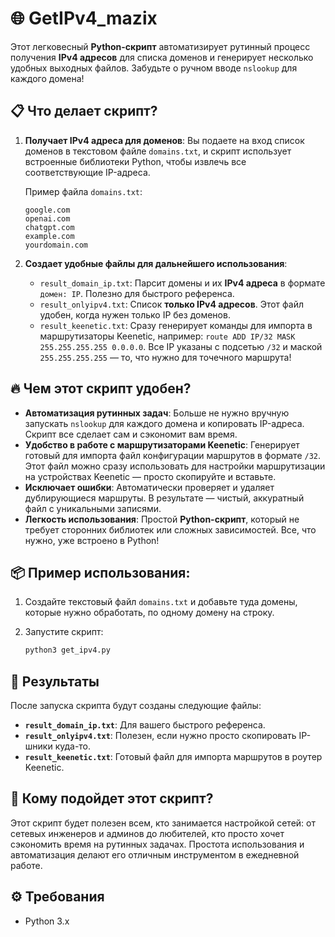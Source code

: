
# 🌐 GetIPv4_mazix

Этот легковесный **Python-скрипт** автоматизирует рутинный процесс получения **IPv4 адресов** для списка доменов и генерирует несколько удобных выходных файлов. Забудьте о ручном вводе `nslookup` для каждого домена!

## 📋 Что делает скрипт?

1. **Получает IPv4 адреса для доменов**: Вы подаете на вход список доменов в текстовом файле `domains.txt`, и скрипт использует встроенные библиотеки Python, чтобы извлечь все соответствующие IP-адреса.

   Пример файла `domains.txt`:
   ```
   google.com
   openai.com
   chatgpt.com
   example.com
   yourdomain.com
   ```

2. **Создает удобные файлы для дальнейшего использования**:
   - `result_domain_ip.txt`: Парсит домены и их **IPv4 адреса** в формате `домен: IP`. Полезно для быстрого референса.
   - `result_onlyipv4.txt`: Список **только IPv4 адресов**. Этот файл удобен, когда нужен только IP без доменов.
   - `result_keenetic.txt`: Сразу генерирует команды для импорта в маршрутизаторы Keenetic, например: `route ADD IP/32 MASK 255.255.255.255 0.0.0.0`. Все IP указаны с подсетью `/32` и маской `255.255.255.255` — то, что нужно для точечного маршрута!

## 🔥 Чем этот скрипт удобен?

- **Автоматизация рутинных задач**: Больше не нужно вручную запускать `nslookup` для каждого домена и копировать IP-адреса. Скрипт все сделает сам и сэкономит вам время.
- **Удобство в работе с маршрутизаторами Keenetic**: Генерирует готовый для импорта файл конфигурации маршрутов в формате `/32`. Этот файл можно сразу использовать для настройки маршрутизации на устройствах Keenetic — просто скопируйте и вставьте.
- **Исключает ошибки**: Автоматически проверяет и удаляет дублирующиеся маршруты. В результате — чистый, аккуратный файл с уникальными записями.
- **Легкость использования**: Простой **Python-скрипт**, который не требует сторонних библиотек или сложных зависимостей. Все, что нужно, уже встроено в Python!

## 📦 Пример использования:

1. Создайте текстовый файл `domains.txt` и добавьте туда домены, которые нужно обработать, по одному домену на строку.
2. Запустите скрипт:

   ```bash
   python3 get_ipv4.py
   ```

## 📂 Результаты

После запуска скрипта будут созданы следующие файлы:

- **`result_domain_ip.txt`**: Для вашего быстрого референса.
- **`result_onlyipv4.txt`**: Полезен, если нужно просто скопировать IP-шники куда-то.
- **`result_keenetic.txt`**: Готовый файл для импорта маршрутов в роутер Keenetic.

## 🎯 Кому подойдет этот скрипт?

Этот скрипт будет полезен всем, кто занимается настройкой сетей: от сетевых инженеров и админов до любителей, кто просто хочет сэкономить время на рутинных задачах. Простота использования и автоматизация делают его отличным инструментом в ежедневной работе.

## ⚙️ Требования

- Python 3.x


